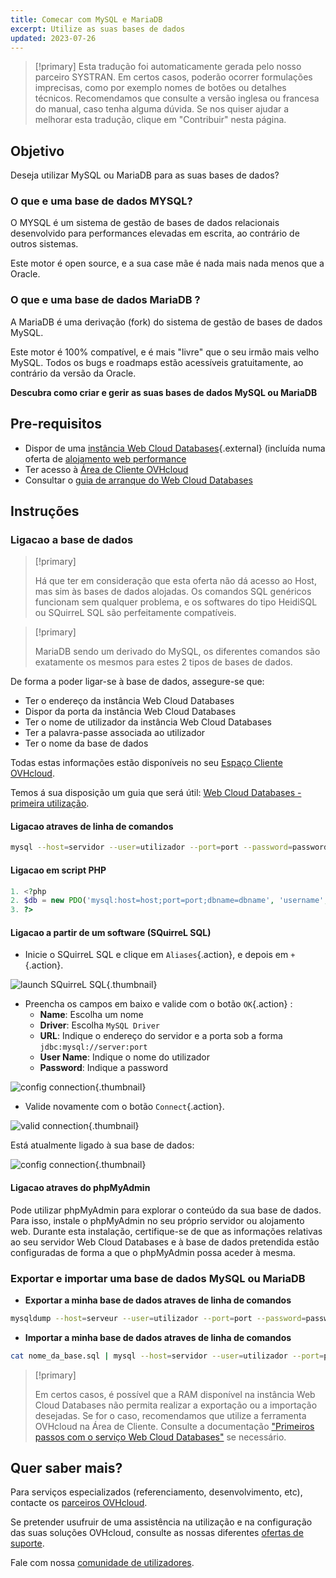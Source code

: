```yaml
---
title: Comecar com MySQL e MariaDB
excerpt: Utilize as suas bases de dados
updated: 2023-07-26
---
```


> [!primary]
> Esta tradução foi automaticamente gerada pelo nosso parceiro SYSTRAN. Em certos casos, poderão ocorrer formulações imprecisas, como por exemplo nomes de botões ou detalhes técnicos. Recomendamos que consulte a versão inglesa ou francesa do manual, caso tenha alguma dúvida. Se nos quiser ajudar a melhorar esta tradução, clique em "Contribuir" nesta página.
>

## Objetivo

Deseja utilizar MySQL ou MariaDB para as suas bases de dados?

### O que e uma base de dados MYSQL?

O MYSQL é um sistema de gestão de bases de dados relacionais desenvolvido para performances elevadas em escrita, ao contrário de outros sistemas.

Este motor é open source, e a sua case mãe é nada mais nada menos que a Oracle.

### O que e uma base de dados MariaDB ?

A MariaDB é uma derivação (fork) do sistema de gestão de bases de dados MySQL.

Este motor é 100% compatível, e é mais "livre" que o seu irmão mais velho MySQL. Todos os bugs e roadmaps estão acessíveis gratuitamente, ao contrário da versão da Oracle.

**Descubra como criar e gerir as suas bases de dados MySQL ou MariaDB**

## Pre-requisitos

- Dispor de uma [instância Web Cloud Databases](/links/web/databases){.external} (incluída numa oferta de [alojamento web performance](/links/web/hosting)
- Ter acesso à [Área de Cliente OVHcloud](/links/manager)
- Consultar o [guia de arranque do Web Cloud Databases](/pages/web_cloud/web_cloud_databases/starting_with_clouddb)

## Instruções

### Ligacao a base de dados

> [!primary]
>
> Há que ter em consideração que esta oferta não dá acesso ao Host, mas sim às bases de dados alojadas. Os comandos SQL genéricos funcionam sem qualquer problema, e os softwares do tipo HeidiSQL ou SQuirreL SQL são perfeitamente compatíveis.
> 

> [!primary]
>
> MariaDB sendo um derivado do MySQL, os diferentes comandos são exatamente os mesmos para estes 2 tipos de bases de dados.
> 

De forma a poder ligar-se à base de dados, assegure-se que:

- Ter o endereço da instância Web Cloud Databases
- Dispor da porta da instância Web Cloud Databases
- Ter o nome de utilizador da instância Web Cloud Databases
- Ter a palavra-passe associada ao utilizador
- Ter o nome da base de dados

Todas estas informações estão disponíveis no seu [Espaço Cliente OVHcloud](/links/manager).

Temos á sua disposição um guia que será útil: [Web Cloud Databases - primeira utilização](/pages/web_cloud/web_cloud_databases/starting_with_clouddb).

#### Ligacao atraves de linha de comandos

```bash
mysql --host=servidor --user=utilizador --port=port --password=password nome_da_base
```

#### Ligacao em script PHP

```php
1. <?php
2. $db = new PDO('mysql:host=host;port=port;dbname=dbname', 'username', 'password');
3. ?>
```

#### Ligacao a partir de um software (SQuirreL SQL)

- Inicie o SQuirreL SQL e clique em `Aliases`{.action}, e depois em `+`{.action}.

![launch SQuirreL SQL](/pages/assets/screens/other/web-tools/squirrel/aliases.png){.thumbnail}

- Preencha os campos em baixo e valide com o botão `OK`{.action} :
    - **Name**: Escolha um nome
    - **Driver**: Escolha `MySQL Driver`
    - **URL**: Indique o endereço do servidor e a porta sob a forma `jdbc:mysql://server:port`
    - **User Name**: Indique o nome do utilizador
    - **Password**: Indique a password

![config connection](/pages/assets/screens/other/web-tools/squirrel/add-alias.png){.thumbnail}

- Valide novamente com o botão `Connect`{.action}.

![valid connection](/pages/assets/screens/other/web-tools/squirrel/connect-to-mysql.png){.thumbnail}

Está atualmente ligado à sua base de dados:

![config connection](/pages/assets/screens/other/web-tools/squirrel/general-dashboard.png){.thumbnail}

#### Ligacao atraves do phpMyAdmin

Pode utilizar phpMyAdmin para explorar o conteúdo da sua base de dados. Para isso, instale o phpMyAdmin no seu próprio servidor ou alojamento web. Durante esta instalação, certifique-se de que as informações relativas ao seu servidor Web Cloud Databases e à base de dados pretendida estão configuradas de forma a que o phpMyAdmin possa aceder à mesma.

### Exportar e importar uma base de dados MySQL ou MariaDB

- **Exportar a minha base de dados atraves de linha de comandos**

```bash
mysqldump --host=serveur --user=utilizador --port=port --password=password nom_da_base > nome_da_base.sql
```

- **Importar a minha base de dados atraves de linha de comandos**

```bash
cat nome_da_base.sql | mysql --host=servidor --user=utilizador --port=port --password=password nome_da_base
```

> [!primary]
>
> Em certos casos, é possível que a RAM disponível na instância Web Cloud Databases não permita realizar a exportação ou a importação desejadas. Se for o caso, recomendamos que utilize a ferramenta OVHcloud na Área de Cliente. Consulte a documentação ["Primeiros passos com o serviço Web Cloud Databases"](/pages/web_cloud/web_cloud_databases/starting_with_clouddb) se necessário.
>

## Quer saber mais?

Para serviços especializados (referenciamento, desenvolvimento, etc), contacte os [parceiros OVHcloud](/links/partner).

Se pretender usufruir de uma assistência na utilização e na configuração das suas soluções OVHcloud, consulte as nossas diferentes [ofertas de suporte](/links/support).

Fale com nossa [comunidade de utilizadores](/links/community). 